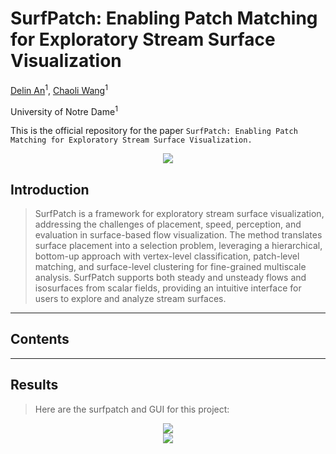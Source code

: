 # SurfPatch: Enabling Patch Matching for Exploratory Stream Surface Visualization

[Delin An](https://github.com/adlsn)<sup>1</sup>, [Chaoli Wang](https://sites.nd.edu/chaoli-wang/)<sup>1</sup>

University of Notre Dame<sup>1</sup>

This is the official repository for the paper `SurfPatch: Enabling Patch Matching for Exploratory Stream Surface Visualization.`

<div align='center'>
<img src='video.gif'>
</div>

## Introduction
> SurfPatch is a framework for exploratory stream surface visualization, addressing the challenges of placement, speed, perception, and evaluation in surface-based flow visualization. The method translates surface placement into a selection problem, leveraging a hierarchical, bottom-up approach with vertex-level classification, patch-level matching, and surface-level clustering for fine-grained multiscale analysis. SurfPatch supports both steady and unsteady flows and isosurfaces from scalar fields, providing an intuitive interface for users to explore and analyze stream surfaces.
---
## Contents
> 
---
## Results
> Here are the surfpatch and GUI for this project:

<div align='center'>
<img src='1.png'>
</div>
<div align='center'>
<img src='2.png'>
</div>
